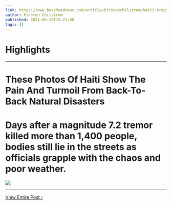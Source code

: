 ```yaml
---
link: https://www.buzzfeednews.com/article/kirstenchilstrom/haiti-tropical-storm-photos
author: Kirsten Chilstrom
published: 2021-08-19T15:21:00
tags: []
---
```

# Highlights


---
# These Photos Of Haiti Show The Pain And Turmoil From Back-To-Back Natural Disasters
# Days after a magnitude 7.2 tremor killed more than 1,400 people, bodies still lie in the streets as officials grapple with the chaos and poor weather.

![](https://img.buzzfeed.com/buzzfeed-static/static/2021-08/17/20/tmp/c74499acc907/tmp-name-2-7018-1629231333-13_dblbig.jpg)

---

[View Entire Post ›](https://www.buzzfeednews.com/article/kirstenchilstrom/haiti-tropical-storm-photos)